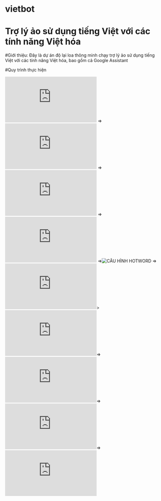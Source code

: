 # vietbot

# Trợ lý ảo sử dụng tiếng Việt với các tính năng Việt hóa 

#Giới thiệu: Đây là dự án độ lại loa thông minh chạy trợ lý ảo sử dụng tiếng Việt với các tính năng Việt hóa, bao gồm cả Google Assistant

#Quy trình thực hiện

![ĐỘ PHẦN CỨNG](https://github.com/phanmemkhoinghiep/vietbot/blob/main/00_hardware_compatibility_list.md) => ![CÀI ĐẶT MÔI TRƯỜNG](https://github.com/phanmemkhoinghiep/vietbot/blob/main/02_software_enviroment_installation_guide.md) => ![CÀI ĐẶT PHẦN MỀM](https://github.com/phanmemkhoinghiep/vietbot/blob/main/03_software_install_guide.md) => ![CẤU HÌNH STT VÀ TTS](https://github.com/phanmemkhoinghiep/vietbot/blob/main/04_stt_and_tts_configuration_guide.md) =>![CẤU HÌNH HOTWORD](https://github.com/phanmemkhoinghiep/vietbot/blob/main/05_hotword_configuration.guide) =>![CHẠY BOT](https://github.com/phanmemkhoinghiep/vietbot/blob/main/06_running_guide.md)> ![CẬP NHẬT](https://github.com/phanmemkhoinghiep/vietbot/blob/main/06_updating_guide.md)=>![CÀI ĐẶT SPOTIFY](https://github.com/phanmemkhoinghiep/vietbot/blob/main/08_spotify_configuration_guide.md)=>![TẠO GOOGLE PROJECT](https://github.com/phanmemkhoinghiep/vietbot/blob/main/09_google_project_configuration_guide.md)=>![ACTIVE GOOGLE ASSISTANT SKILL](https://github.com/phanmemkhoinghiep/vietbot/blob/main/10__google_active_guide.md)  

